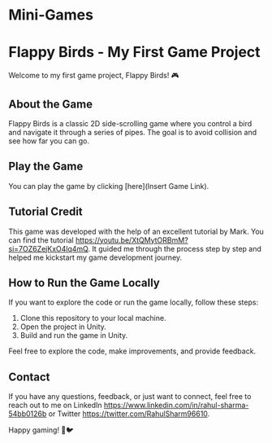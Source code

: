 # Mini-Games
# Flappy Birds - My First Game Project

Welcome to my first game project, Flappy Birds! 🎮

## About the Game

Flappy Birds is a classic 2D side-scrolling game where you control a bird and navigate it through a series of pipes. The goal is to avoid collision and see how far you can go.

## Play the Game

You can play the game by clicking [here](Insert Game Link).

## Tutorial Credit

This game was developed with the help of an excellent tutorial by Mark. You can find the tutorial https://youtu.be/XtQMytORBmM?si=7OZ6ZejKxO4lq4mQ. It guided me through the process step by step and helped me kickstart my game development journey.

## How to Run the Game Locally

If you want to explore the code or run the game locally, follow these steps:

1. Clone this repository to your local machine.
2. Open the project in Unity.
3. Build and run the game in Unity.

Feel free to explore the code, make improvements, and provide feedback.

## Contact

If you have any questions, feedback, or just want to connect, feel free to reach out to me on LinkedIn https://www.linkedin.com/in/rahul-sharma-54bb0126b or Twitter https://twitter.com/RahulSharm96610.

Happy gaming! 🚀🐦
